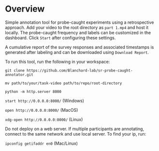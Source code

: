 # Overview

Simple annotation tool for probe-caught experiments using a retrospective approach. Add your video to the root directory as `part 1.mp4` and host it locally. 
The probe-caught frequency and labels can be customized in the dashboard. Click `Start` after configuring these settings.

A cumulative report of the survey responses and associated timestamps is generated after labeling and can be downloaded using `Download Report`.

To run this tool, run the following in your workspace:

`git clone https://github.com/Blanchard-lab/sr-probe-caught-annotator.git`

`mv path/to/your/task-video path/to/repo/root-directory`

`python -m http.server 8000`

`start http://0.0.0.0:8000/` (Windows)

`open http://0.0.0.0:8000/` (MacOS)

`xdg-open http://0.0.0.0:8000/` (Linux)

Do not deploy on a web server. If multiple participants are annotating, connect to the same network and use local server. To find your ip, run:

`ipconfig getifaddr en0` (Mac/Linux)
